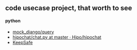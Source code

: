 ## code usecase project, that worth to see
#### python
+ [mock_django/query][1]
+ [hipochat/chat.py at master · Hipo/hipochat][2]
+ [KeepSafe][3]

[1]: https://github.com/dcramer/mock-django/blob/master/mock_django/query.py
[2]: https://github.com/Hipo/hipochat/blob/master/hipochat/chat.py
[3]: https://github.com/KeepSafe/aiohttp/blob/v0.22.5/examples/wssrv.py
